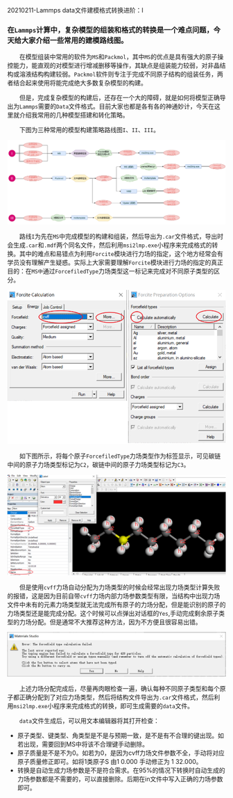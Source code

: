 20210211-Lammps data文件建模格式转换进阶：I

### 在`Lammps`计算中，复杂模型的组装和格式的转换是一个难点问题，今天给大家介绍一些常用的建模路线图。

&emsp;&emsp;在模型组装中常用的软件为`MS`和`Packmol`，其中`MS`的优点是具有强大的原子操控能力，能直观的对模型进行增减删移等操作，其缺点是组装能力较弱，对非晶结构或溶液结构构建较弱。`Packmol`软件则专注于完成不同原子结构的组装任务，两者结合起来使用将能完成绝大多数复杂模型的构建。

&emsp;&emsp;但是，完成复杂模型的构建后，还存在一个大的障碍，就是如何将模型正确导出为`Lammps`需要的`Data`文件格式。目前大家也都是各有各的神通妙计，今天在这里就介绍我常用的几种模型搭建和转化策略。

&emsp;&emsp;下图为三种常用的模型构建策略路线图`I`、`II`、`III`。

![d47f27c86935fed42d9d8556ac2cf853.png](./_resources/befa93dabf274911a2a75e2822cf652e.png)

&emsp;&emsp;路线`I`为先在`MS`中完成模型的构建和组装，然后导出为`.car`文件格式，导出时会生成`.car`和`.mdf`两个同名文件，然后利用`msi2lmp.exe`小程序来完成格式的转换。其中的难点和易错点为利用`Forcite`模块进行力场的指定，这个地方经常会有学员没有理解产生疑惑。实际上大家需要理解`Forcite`模块进行力场的指定的真正目的：在`MS中`通过`ForcefiledType`力场类型这一标记来完成对不同原子类型的区分。

![e8d7f1ec9947d86d9da4a89ab510b0a1.png](./_resources/861c4c736d6e4a0b86449c4936896673.png)

&emsp;&emsp;如下图所示，将每个原子`ForcefiledType`力场类型作为标签显示，可见碳链中间的原子力场类型标记为`C2`，碳链中间的原子力场类型标记为`C3`。

![9e9a8aca1f98131c560f2b9a7df961f2.png](./_resources/4ba2434f064a4daea5f7a0a4ca2e25a9.png)

&emsp;&emsp;但是使用`cvff`力场自动分配为力场类型的时候会经常出现力场类型计算失败的报错，这是因为目前自带`cvff`力场内部力场参数类型有限，当结构中出现力场文件中未有的元素力场类型就无法完成所有原子的力场分配，但是能识别的原子的力场类型还是能完成分配。这个时候可以点弹出对话框的`Yes`,手动完成剩余原子类型的力场分配。但是通常不大推荐这种方法，因为不方便且很容易出错。

![55fe47e6e9dc5ba7d747bce926ec0904.png](./_resources/e343eebfc8e4450c8fd46e2dc24f83a0.png)


&emsp;&emsp;上述力场分配完成后，尽量再肉眼检查一遍，确认每种不同原子类型和每个原子都正确分配到了对应力场类型，然后将结构文件导出为`.car`文件格式，然后利用`msi2lmp.exe`小程序来完成格式的转换，即可生成需要的`data`文件。

&emsp;&emsp;`data`文件生成后，可以用文本编辑器将其打开检查：
- 原子类型、键类型、角类型是不是与预期一致，是不是有不合理的键出现。如若出现，需要回到MS中将该不合理键手动删除。
- 原子质量是不是不为0。如若为0，是因为cvff力场文件参数不全，手动将对应原子质量修正即可。如将1类原子S 由1 0.000 手动修正为 1 32.000。
- 转换是自动生成力场参数是不是符合需求。在95%的情况下转换时自动生成的力场参数都是不需要的，可以直接删除。后期在in文件中写入正确的力场参数即可。



